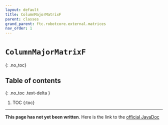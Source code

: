 ```yaml
---
layout: default
title: ColumnMajorMatrixF
parent: classes
grand_parent: ftc.robotcore.external.matrices
nav_order: 1
---
```

# `ColumnMajorMatrixF`
{: .no_toc}

## Table of contents
{: .no_toc .text-delta }

1. TOC
{:toc}
---
**This page has not yet been written**. Here is the link to the [official JavaDoc](https://ftctechnh.github.io/ftc_app/doc/javadoc/org/firstinspires/ftc/robotcore/external/matrices/ColumnMajorMatrixF.html)
        